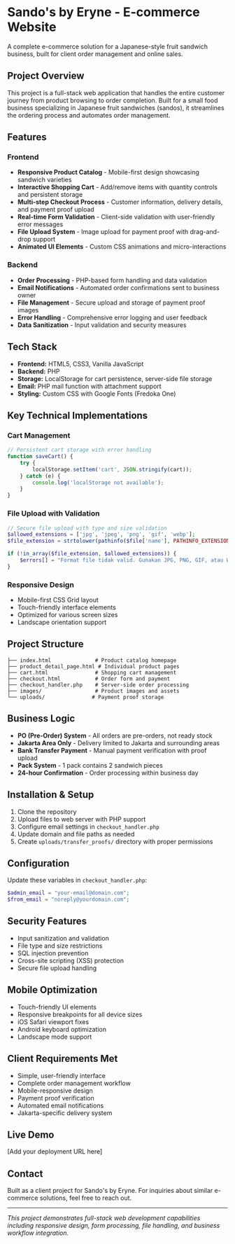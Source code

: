 # Sando's by Eryne - E-commerce Website

A complete e-commerce solution for a Japanese-style fruit sandwich business, built for client order management and online sales.

## Project Overview

This project is a full-stack web application that handles the entire customer journey from product browsing to order completion. Built for a small food business specializing in Japanese fruit sandwiches (sandos), it streamlines the ordering process and automates order management.

## Features

### Frontend
- **Responsive Product Catalog** - Mobile-first design showcasing sandwich varieties
- **Interactive Shopping Cart** - Add/remove items with quantity controls and persistent storage
- **Multi-step Checkout Process** - Customer information, delivery details, and payment proof upload
- **Real-time Form Validation** - Client-side validation with user-friendly error messages
- **File Upload System** - Image upload for payment proof with drag-and-drop support
- **Animated UI Elements** - Custom CSS animations and micro-interactions

### Backend
- **Order Processing** - PHP-based form handling and data validation
- **Email Notifications** - Automated order confirmations sent to business owner
- **File Management** - Secure upload and storage of payment proof images
- **Error Handling** - Comprehensive error logging and user feedback
- **Data Sanitization** - Input validation and security measures

## Tech Stack

- **Frontend:** HTML5, CSS3, Vanilla JavaScript
- **Backend:** PHP
- **Storage:** LocalStorage for cart persistence, server-side file storage
- **Email:** PHP mail function with attachment support
- **Styling:** Custom CSS with Google Fonts (Fredoka One)

## Key Technical Implementations

### Cart Management
```javascript
// Persistent cart storage with error handling
function saveCart() {
    try {
        localStorage.setItem('cart', JSON.stringify(cart));
    } catch (e) {
        console.log('localStorage not available');
    }
}
```

### File Upload with Validation
```php
// Secure file upload with type and size validation
$allowed_extensions = ['jpg', 'jpeg', 'png', 'gif', 'webp'];
$file_extension = strtolower(pathinfo($file['name'], PATHINFO_EXTENSION));

if (!in_array($file_extension, $allowed_extensions)) {
    $errors[] = "Format file tidak valid. Gunakan JPG, PNG, GIF, atau WebP";
}
```

### Responsive Design
- Mobile-first CSS Grid layout
- Touch-friendly interface elements
- Optimized for various screen sizes
- Landscape orientation support

## Project Structure

```
├── index.html              # Product catalog homepage
├── product_detail_page.html # Individual product pages
├── cart.html               # Shopping cart management
├── checkout.html           # Order form and payment
├── checkout_handler.php    # Server-side order processing
├── images/                 # Product images and assets
└── uploads/               # Payment proof storage
```

## Business Logic

- **PO (Pre-Order) System** - All orders are pre-orders, not ready stock
- **Jakarta Area Only** - Delivery limited to Jakarta and surrounding areas
- **Bank Transfer Payment** - Manual payment verification with proof upload
- **Pack System** - 1 pack contains 2 sandwich pieces
- **24-hour Confirmation** - Order processing within business day

## Installation & Setup

1. Clone the repository
2. Upload files to web server with PHP support
3. Configure email settings in `checkout_handler.php`
4. Update domain and file paths as needed
5. Create `uploads/transfer_proofs/` directory with proper permissions

## Configuration

Update these variables in `checkout_handler.php`:
```php
$admin_email = "your-email@domain.com";
$from_email = "noreply@yourdomain.com";
```

## Security Features

- Input sanitization and validation
- File type and size restrictions
- SQL injection prevention
- Cross-site scripting (XSS) protection
- Secure file upload handling

## Mobile Optimization

- Touch-friendly UI elements
- Responsive breakpoints for all device sizes
- iOS Safari viewport fixes
- Android keyboard optimization
- Landscape mode support

## Client Requirements Met

- Simple, user-friendly interface
- Complete order management workflow
- Mobile-responsive design
- Payment proof verification
- Automated email notifications
- Jakarta-specific delivery system

## Live Demo

[Add your deployment URL here]

## Contact

Built as a client project for Sando's by Eryne. For inquiries about similar e-commerce solutions, feel free to reach out.

---

*This project demonstrates full-stack web development capabilities including responsive design, form processing, file handling, and business workflow integration.*
